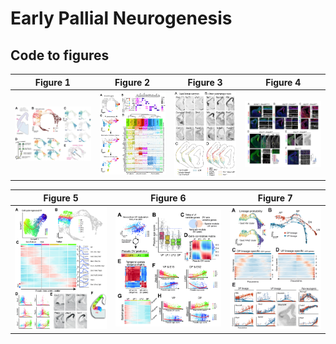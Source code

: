 # Early Pallial Neurogenesis


## Code to figures

| Figure 1 | Figure 2 | Figure 3 | Figure 4 |
|-|-|-|-|
| ![](./Figures/Figure1.jpg) | ![](./Figures/Figure2.jpg) | ![](./Figures/Figure3.jpg) | ![](./Figures/Figure4.jpg) |


| Figure 5 | Figure 6 | Figure 7 |
|-|-|-|
| ![](./Figures/Figure5.jpg) | ![](./Figures/Figure6.jpg) | ![](./Figures/Figure7.jpg) |
